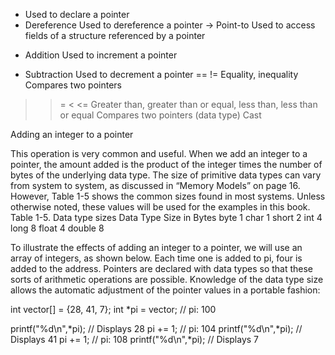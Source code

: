 * Used to declare a pointer
* Dereference Used to dereference a pointer
-> Point-to Used to access fields of a structure referenced by a pointer
+ Addition Used to increment a pointer
- Subtraction Used to decrement a pointer
== != Equality, inequality Compares two pointers
> >= < <= Greater than, greater than or equal, less than, less
than or equal
Compares two pointers
(data type) Cast


Adding an integer to a pointer

This operation is very common and useful. When we add an integer to a pointer, the
amount added is the product of the integer times the number of bytes of the underlying
data type.
The size of primitive data types can vary from system to system, as discussed in “Memory
Models” on page 16. However, Table 1-5 shows the common sizes found in most systems.
Unless otherwise noted, these values will be used for the examples in this book.
Table 1-5. Data type sizes
Data Type Size in Bytes
byte 1
char 1
short 2
int 4
long 8
float 4
double 8

To illustrate the effects of adding an integer to a pointer, we will use an array of integers,
as shown below. Each time one is added to pi, four is added to the address. Pointers are declared with data types so that these sorts of arithmetic operations are possible. Knowledge of the data type size allows the automatic adjustment of the pointer values in a portable fashion:

 int vector[] = {28, 41, 7};
 int *pi = vector; // pi: 100

 printf("%d\n",*pi); // Displays 28
 pi += 1; // pi: 104
 printf("%d\n",*pi); // Displays 41
 pi += 1; // pi: 108
 printf("%d\n",*pi); // Displays 7
